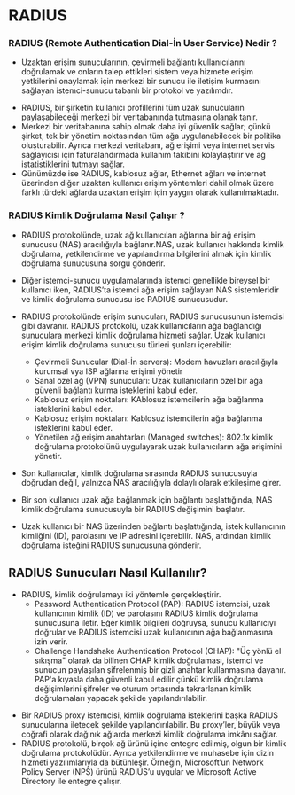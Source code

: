 # RADIUS


### RADIUS (Remote Authentication Dial-İn User Service) Nedir ?
- Uzaktan erişim sunucularının, çevirmeli bağlantı kullanıcılarını doğrulamak ve onların talep ettikleri sistem veya hizmete erişim yetkilerini onaylamak için merkezi bir sunucu ile iletişim kurmasını sağlayan istemci-sunucu tabanlı bir protokol ve yazılımdır.


* RADIUS, bir şirketin kullanıcı profillerini tüm uzak sunucuların paylaşabileceği merkezi bir veritabanında tutmasına olanak tanır.
* Merkezi bir veritabanına sahip olmak daha iyi güvenlik sağlar; çünkü şirket, tek bir yönetim noktasından tüm ağa uygulanabilecek bir politika oluşturabilir. Ayrıca merkezi veritabanı, ağ erişimi veya internet servis sağlayıcısı için faturalandırmada kullanım takibini kolaylaştırır ve ağ istatistiklerini tutmayı sağlar.
* Günümüzde ise RADIUS, kablosuz ağlar, Ethernet ağları ve internet üzerinden diğer uzaktan kullanıcı erişim yöntemleri dahil olmak üzere farklı türdeki ağlarda uzaktan erişim için yaygın olarak kullanılmaktadır.


### RADIUS Kimlik Doğrulama Nasıl Çalışır ?
- RADIUS protokolünde, uzak ağ kullanıcıları ağlarına bir ağ erişim sunucusu (NAS) aracılığıyla bağlanır.NAS, uzak kullanıcı hakkında kimlik doğrulama, yetkilendirme ve yapılandırma bilgilerini almak için kimlik doğrulama sunucusuna sorgu gönderir.
* Diğer istemci-sunucu uygulamalarında istemci genellikle bireysel bir kullanıcı iken, RADIUS’ta istemci ağa erişim sağlayan NAS sistemleridir ve kimlik doğrulama sunucusu ise RADIUS sunucusudur.

* RADIUS protokolünde erişim sunucuları, RADIUS sunucusunun istemcisi gibi davranır. RADIUS protokolü, uzak kullanıcıların ağa bağlandığı sunuculara merkezi kimlik doğrulama hizmeti sağlar. Uzak kullanıcı erişim kimlik doğrulama sunucusu türleri şunları içerebilir:
    * Çevirmeli Sunucular (Dial-İn servers): Modem havuzları aracılığıyla kurumsal vya ISP ağlarına erişimi yönetir
    * Sanal özel ağ (VPN) sunucuları: Uzak kullanıcıların özel bir ağa güvenli bağlantı kurma isteklerini kabul eder.
    * Kablosuz erişim noktaları: KAblosuz istemcilerin ağa bağlanma isteklerini kabul eder.
    * Kablosuz erişim noktaları: Kablosuz istemcilerin ağa bağlanma isteklerini kabul eder.
    * Yönetilen ağ erişim anahtarları (Managed switches): 802.1x kimlik doğrulama protokolünü uygulayarak uzak kullanıcıların ağa erişimini yönetir.
* Son kullanıcılar, kimlik doğrulama sırasında RADIUS sunucusuyla doğrudan değil, yalnızca NAS aracılığıyla dolaylı olarak etkileşime girer.
* Bir son kullanıcı uzak ağa bağlanmak için bağlantı başlattığında, NAS kimlik doğrulama sunucusuyla bir RADIUS değişimini başlatır.
* Uzak kullanıcı bir NAS üzerinden bağlantı başlattığında, istek kullanıcının kimliğini (ID), parolasını ve IP adresini içerebilir. NAS, ardından kimlik doğrulama isteğini RADIUS sunucusuna gönderir.

## RADIUS Sunucuları Nasıl Kullanılır?
- RADIUS, kimlik doğrulamayı iki yöntemle gerçekleştirir.
    * Password Authentication Protocol (PAP): RADIUS istemcisi, uzak kullanıcının kimlik (ID) ve parolasını RADIUS kimlik doğrulama sunucusuna iletir. Eğer kimlik bilgileri doğruysa, sunucu kullanıcıyı doğrular ve RADIUS istemcisi uzak kullanıcının ağa bağlanmasına izin verir.
    * Challenge Handshake Authentication Protocol (CHAP): "Üç yönlü el sıkışma" olarak da bilinen CHAP kimlik doğrulaması, istemci ve sunucun paylaşılan şifrelenmiş bir gizli anahtar kullanmasına dayanır. PAP'a kıyasla daha güvenli kabul edilir çünkü kimlik doğrulama değişimlerini şifreler ve oturum ortasında tekrarlanan kimlik doğrulamaları yapacak şekilde yapılandırılabilir.
* Bir RADIUS proxy istemcisi, kimlik doğrulama isteklerini başka RADIUS sunucularına iletecek şekilde yapılandırılabilir. Bu proxy’ler, büyük veya coğrafi olarak dağınık ağlarda merkezi kimlik doğrulama imkânı sağlar.
* RADIUS protokolü, birçok ağ ürünü içine entegre edilmiş, olgun bir kimlik doğrulama protokolüdür. Ayrıca yetkilendirme ve muhasebe için dizin hizmeti yazılımlarıyla da bütünleşir. Örneğin, Microsoft’un Network Policy Server (NPS) ürünü RADIUS’u uygular ve Microsoft Active Directory ile entegre çalışır.